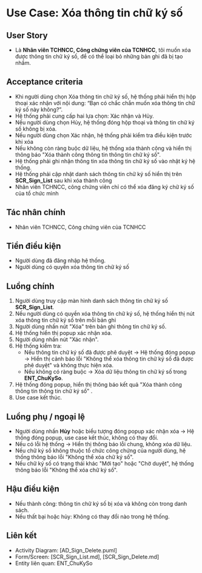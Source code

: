 # Use Case: Xóa thông tin chữ ký số

## User Story
- Là **Nhân viên TCHNCC, Công chứng viên của TCNHCC**, tôi muốn xóa được thông tin chữ ký số, để có thể loại bỏ những bản ghi đã bị tạo nhầm.

## Acceptance criteria
- Khi người dùng chọn Xóa thông tin chữ ký số, hệ thống phải hiển thị hộp thoại xác nhận với nội dung: “Bạn có chắc chắn muốn xóa thông tin chữ ký số này không?”.
- Hệ thống phải cung cấp hai lựa chọn: Xác nhận và Hủy.
- Nếu người dùng chọn Hủy, hệ thống đóng hộp thoại và thông tin chữ ký số không bị xóa.
- Nếu người dùng chọn Xác nhận, hệ thống phải kiểm tra điều kiện trước khi xóa
- Nếu không còn ràng buộc dữ liệu, hệ thống xóa thành công và hiển thị thông báo "Xóa thành công thông tin thông tin chữ ký số".
- Hệ thống phải ghi nhận thông tin xóa thông tin chữ ký số vào nhật ký hệ thống. 
- Hệ thống phải cập nhật danh sách thông tin chữ ký số hiển thị trên **SCR_Sign_List** sau khi xóa thành công
- Nhân viên TCHNCC, công chứng viên chỉ có thể xóa đăng ký chữ ký số của tổ chức mình

## Tác nhân chính
- Nhân viên TCHNCC, Công chứng viên của TCNHCC

## Tiền điều kiện
- Người dùng đã đăng nhập hệ thống.
- Người dùng có quyền xóa thông tin chữ ký số

## Luồng chính
1. Người dùng truy cập màn hình danh sách thông tin chữ ký số **SCR_Sign_List**.  
2. Nếu người dùng có quyền xóa thông tin chữ ký số, hệ thống hiển thị nút xóa thông tin chữ ký số trên mỗi bản ghi
3. Người dùng nhấn nút "Xóa" trên bản ghi thông tin chữ ký số.  
3. Hệ thống hiển thị popup xác nhận xóa.  
4. Người dùng nhấn nút "Xác nhận".  
5. Hệ thống kiểm tra:  
   - Nếu thông tin chữ ký số đã được phê duyệt → Hệ thống đóng popup → Hiển thị cảnh báo lỗi "Không thể xóa thông tin chữ ký số đã được phê duyệt"  và không thực hiện xóa.  
   - Nếu không có ràng buộc → Xóa dữ liệu thông tin chữ ký số trong **ENT_ChuKySo**.  
6. Hệ thống đóng popup, hiển thị thông báo kết quả "Xóa thành công thông tin thông tin chữ ký số" .  
7. Use case kết thúc. 

## Luồng phụ / ngoại lệ
- Người dùng nhấn **Hủy** hoặc biểu tượng đóng popup xác nhận xóa → Hệ thống đóng popup, use case kết thúc, không có thay đổi.  
- Nếu có lỗi hệ thống → Hiển thị thông báo lỗi chung, không xóa dữ liệu.  
- Nếu chữ ký số không thuộc tổ chức công chứng của người dùng, hệ thống thông báo lỗi "Không thể xóa chữ ký số".
- Nếu chữ ký số có trạng thái khác "Mới tạo" hoặc "Chờ duyệt", hệ thống thông báo lỗi "Không thể xóa chữ ký số".

## Hậu điều kiện
- Nếu thành công: thông tin chữ ký số bị xóa và không còn trong danh sách.  
- Nếu thất bại hoặc hủy: Không có thay đổi nào trong hệ thống.

## Liên kết
- Activity Diagram: [AD_Sign_Delete.puml]
- Form/Screen: [SCR_Sign_List.md], [SCR_Sign_Delete.md]
- Entity liên quan: ENT_ChuKySo
